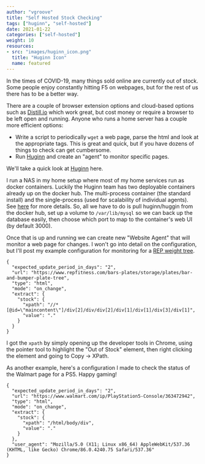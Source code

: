 ```yaml
---
author: "vgroove"
title: "Self Hosted Stock Checking"
tags: ["huginn", "self-hosted"]
date: 2021-01-22
categories: ["self-hosted"]
weight: 10
resources:
- src: "images/huginn_icon.png"
  title: "Huginn Icon"
  name: featured
---
```


In the times of COVID-19, many things sold online are currently out of stock. Some people enjoy constantly hitting F5 on webpages, but for the rest of us there has to be a better way.

There are a couple of browser extension options and cloud-based options such as [Distill.io](https://distill.io/) which work great, but cost money or require a browser to be left open and running. Anyone who runs a home server has a couple more efficient options:

* Write a script to periodically `wget` a web page, parse the html and look at the appropriate tags. This is great and quick, but if you have dozens of things to check can get cumbersome.
* Run [Huginn](https://github.com/huginn/huginn) and create an "agent" to monitor specific pages.

We'll take a quick look at [Huginn](https://github.com/huginn/huginn) here.

I run a NAS in my home setup where most of my home services run as docker containers. Luckily the Huginn team has two deployable containers already up on the docker hub. The multi-process container (the standard install) and the single-process (used for scalability of individual agents). See [here](https://github.com/huginn/huginn/tree/master/docker) for more details. So, all we have to do is pull huginn/huggin from the docker hub, set up a volume to `/var/lib/mysql` so we can back up the database easily, then choose which port to map to the container's web UI (by default 3000).

Once that is up and running we can create new "Website Agent" that will monitor a web page for changes.  I won't go into detail on the configuration, but I'll post my example configuration for monitoring for a [REP weight tree](https://www.repfitness.com/bars-plates/storage/plates/bar-and-bumper-plate-tree).

```
{
  "expected_update_period_in_days": "2",
  "url": "https://www.repfitness.com/bars-plates/storage/plates/bar-and-bumper-plate-tree",
  "type": "html",
  "mode": "on_change",
  "extract": {
    "stock": {
      "xpath": "//*[@id=\"maincontent\"]/div[2]/div/div[2]/div[1]/div[1]/div[3]/div[1]",
      "value": "."
    }
  }
}
```

I got the `xpath` by simply opening up the developer tools in Chrome, using the pointer tool to highlight the "Out of Stock" element, then right clicking the element and going to Copy -> XPath.

As another example, here's a configuration I made to check the status of the Walmart page for a PS5. Happy gaming!

```
{
  "expected_update_period_in_days": "2",
  "url": "https://www.walmart.com/ip/PlayStation5-Console/363472942",
  "type": "html",
  "mode": "on_change",
  "extract": {
    "stock": {
      "xpath": "/html/body/div",
      "value": "."
    }
  },
  "user_agent": "Mozilla/5.0 (X11; Linux x86_64) AppleWebKit/537.36 (KHTML, like Gecko) Chrome/86.0.4240.75 Safari/537.36"
}
```
